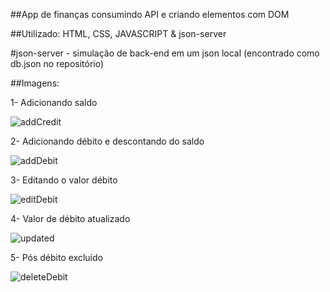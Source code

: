 ##App de finanças consumindo API e criando elementos com DOM

##Utilizado: HTML, CSS, JAVASCRIPT & json-server

#json-server - simulação de back-end em um json local (encontrado como db.json no repositório)

##Imagens:

1- Adicionando saldo 

![addCredit](https://github.com/devfauze/financasApp/assets/97612275/2429b1e8-3aac-4d16-8f5b-ae9d9225a7e5)

2- Adicionando débito e descontando do saldo

![addDebit](https://github.com/devfauze/financasApp/assets/97612275/db1f9db1-7bad-4b27-b9d0-957328922435)

3- Editando o valor débito

![editDebit](https://github.com/devfauze/financasApp/assets/97612275/c2853a3d-a7d0-4db5-9ed7-4cd20c86199f)

4- Valor de débito atualizado

![updated](https://github.com/devfauze/financasApp/assets/97612275/b6abe7b1-5ee8-46c0-abbd-6d69a084f3b7)

5- Pós débito excluído 

![deleteDebit](https://github.com/devfauze/financasApp/assets/97612275/ec88124c-f7c1-4dee-bda8-ee5f7f6edd86)
